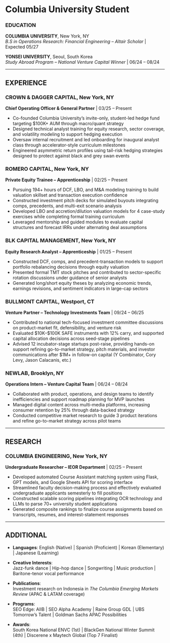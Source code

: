 # Columbia University Student

### EDUCATION

**COLUMBIA UNIVERSITY**, New York, NY  
_B.S in Operations Research: Financial Engineering – Altair Scholar_    |    Expected 05/27

**YONSEI UNIVERSITY**, Seoul, South Korea  
_Study Abroad Program – National Venture Capital Winner_    |    06/24 – 08/24

---

## EXPERIENCE

### CROWN & DAGGER CAPITAL, New York, NY  
**Chief Operating Officer & General Partner**  |  03/25 – Present  
- Co-founded Columbia University’s invite-only, student-led hedge fund targeting \$100K+ AUM through macro/quant strategy  
- Designed technical analyst training for equity research, sector coverage, and volatility modeling to support hedging execution  
- Oversaw internal recruitment and led onboarding for inaugural analyst class through accelerator-style curriculum milestones  
- Engineered asymmetric return profiles using tail-risk hedging strategies designed to protect against black and grey swan events  

### ROMERO CAPITAL, New York, NY  
**Private Equity Trainee – Apprenticeship**  |  02/25 – Present  
- Pursuing 194+ hours of DCF, LBO, and M&A modeling training to build valuation skillset and transaction execution confidence  
- Constructed investment pitch decks for simulated buyouts integrating comps, precedents, and multi-exit scenario analysis  
- Developed LBO and accretion/dilution valuation models for 4 case-study exercises while completing formal training curriculum  
- Leveraged mentorship and guided modules to evaluate capital structures and forecast IRRs under alternating deal assumptions  

### BLK CAPITAL MANAGEMENT, New York, NY  
**Equity Research Analyst – Apprenticeship**  |  01/25 – Present  
- Constructed DCF, comps, and precedent-transaction models to support portfolio rebalancing decisions through equity valuation  
- Presented formal TMT stock pitches and contributed to sector-specific rotation discussions under guidance of senior analysts  
- Generated long/short equity theses by analyzing economic trends, earnings revisions, and sentiment indicators in large-cap sectors  

### BULLMONT CAPITAL, Westport, CT  
**Venture Partner – Technology Investments Team**  |  09/24 – 06/25  
- Contributed to national tech-focused investment committee discussions on product-market fit, defensibility, and venture risk  
- Evaluated \$10K–\$100K SAFE instruments with 12% carry, and supported capital allocation decisions across seed-stage pipelines  
- Advised 12 incubator-stage startups post-raise, providing hands-on support refining go-to-market strategy, pitch materials, and investor communications after \$1M+ in follow-on capital (Y Combinator, Cory Levy, Jason Calacanis, etc.)

### NEWLAB, Brooklyn, NY  
**Operations Intern – Venture Capital Team**  |  06/24 – 08/24  
- Collaborated with product, operations, and design teams to identify inefficiencies and support roadmap planning for MVP launches  
- Managed digital content across multi-media platforms, increasing consumer retention by 25% through data-backed strategy  
- Conducted competitive market research to guide 3 product iterations and refine go-to-market strategy across pilot teams  

---

## RESEARCH

### COLUMBIA ENGINEERING, New York, NY  
**Undergraduate Researcher – IEOR Department**  |  02/25 – Present  
- Developed automated Course Assistant matching system using Flask, GPT models, and Google Sheets API for scoring interface  
- Streamlined faculty decision-making process and effectively evaluated undergraduate applicants semesterly to fill positions  
- Constructed scalable scoring pipelines integrating OCR technology and LLMs to parse 70+ university student applications  
- Generated composite rankings to finalize course assignments based on transcripts, resumes, and interest-statement responses  

---

## ADDITIONAL

- **Languages**:
    English (Native)  |  Spanish (Proficient)  |  Korean (Elementary)  |  Japanese (Learning)

- **Creative Interests**:  
  Jazz-funk dance  |  Hip-hop dance  |  Songwriting  |  Music production  |  Baritone-tenor vocal performance

- **Publications**:  
  Investment research on Indonesia in *The Columbia Emerging Markets Review* (APAC & LATAM coverage)

- **Programs**:  
  SEO Edge: AIIB  |  SEO Alpha Academy  |  Raine Group GDL  |  UBS Tomorrow’s Talent  |  Goldman Sachs APAC Possibilities

- **Awards**:  
  South Korea National ENVC (1st)  |  BlackGen National Winter Summit (4th)  |  Discerene x Maytech Global (Top 7 Finalist)


